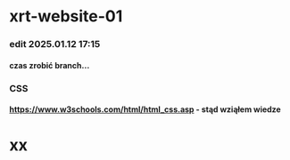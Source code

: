 # xrt-website-01



### edit 2025.01.12 17:15
#### czas zrobić branch...

### CSS
#### https://www.w3schools.com/html/html_css.asp - stąd wziąłem wiedze

# xx
